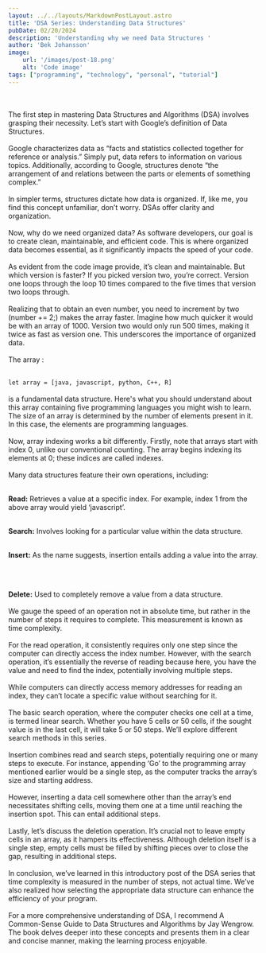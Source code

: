 ```yaml
---
layout: ../../layouts/MarkdownPostLayout.astro
title: 'DSA Series: Understanding Data Structures'
pubDate: 02/20/2024
description: 'Understanding why we need Data Structures '
author: 'Bek Johansson'
image:
    url: '/images/post-18.png'
    alt: 'Code image'
tags: ["programming", "technology", "personal", "tutorial"]
---
```

<br>
<br>
The first step in mastering Data Structures and Algorithms (DSA) involves grasping their necessity. Let’s start with Google’s definition of Data Structures. 
<br>
<br>
Google characterizes data as “facts and statistics collected together for reference or analysis.” Simply put, data refers to information on various topics. Additionally, according to Google, structures denote “the arrangement of and relations between the parts or elements of something complex.”
<br>
<br>
In simpler terms, structures dictate how data is organized. If, like me, you find this concept unfamiliar, don’t worry. DSAs offer clarity and organization.
<br>
<br>
Now, why do we need organized data? As software developers, our goal is to create clean, maintainable, and efficient code. This is where organized data becomes essential, as it significantly impacts the speed of your code.
<br>
<br>
As evident from the code image provide, it’s clean and maintainable. But which version is faster? If you picked version two, you’re correct. Version one loops through the loop 10 times compared to the five times that version two loops through.
<br>
<br>
Realizing that to obtain an even number, you need to increment by two (number += 2;) makes the array faster. Imagine how much quicker it would be with an array of 1000. Version two would only run 500 times, making it twice as fast as version one. This underscores the importance of organized data.
<br>
<br>
The array :
<br>
<br>

```let array = [java, javascript, python, C++, R]``` 
<br>
<br>
is a fundamental data structure. Here's what you should understand about this array containing five programming languages you might wish to learn. The size of an array is determined by the number of elements present in it. In this case, the elements are programming languages.
<br>
<br>
Now, array indexing works a bit differently. Firstly, note that arrays start with index 0, unlike our conventional counting. The array begins indexing its elements at 0; these indices are called indexes.
<br>
<br>
Many data structures feature their own operations, including:
<br>
<br>

**Read:** Retrieves a value at a specific index. For example, index 1 from the above array would yield ‘javascript’.
<br>
<br>

**Search:** Involves looking for a particular value within the data structure.
<br>
<br>

**Insert:** As the name suggests, insertion entails adding a value into the array.

<br>
<br>

**Delete:** Used to completely remove a value from a data structure.
<br>
<br>
We gauge the speed of an operation not in absolute time, but rather in the number of steps it requires to complete. This measurement is known as time complexity.
<br>
<br>
For the read operation, it consistently requires only one step since the computer can directly access the index number. However, with the search operation, it’s essentially the reverse of reading because here, you have the value and need to find the index, potentially involving multiple steps.
<br>
<br>
While computers can directly access memory addresses for reading an index, they can’t locate a specific value without searching for it.
<br>
<br>
The basic search operation, where the computer checks one cell at a time, is termed linear search. Whether you have 5 cells or 50 cells, if the sought value is in the last cell, it will take 5 or 50 steps. We’ll explore different search methods in this series.
<br>
<br>
Insertion combines read and search steps, potentially requiring one or many steps to execute. For instance, appending ‘Go’ to the programming array mentioned earlier would be a single step, as the computer tracks the array’s size and starting address.
<br>
<br>
However, inserting a data cell somewhere other than the array’s end necessitates shifting cells, moving them one at a time until reaching the insertion spot. This can entail additional steps.
<br>
<br>
Lastly, let’s discuss the deletion operation. It’s crucial not to leave empty cells in an array, as it hampers its effectiveness. Although deletion itself is a single step, empty cells must be filled by shifting pieces over to close the gap, resulting in additional steps.
<br>
<br>
In conclusion, we’ve learned in this introductory post of the DSA series that time complexity is measured in the number of steps, not actual time. We’ve also realized how selecting the appropriate data structure can enhance the efficiency of your program.
<br>
<br>
For a more comprehensive understanding of DSA, I recommend A Common-Sense Guide to Data Structures and Algorithms by Jay Wengrow. The book delves deeper into these concepts and presents them in a clear and concise manner, making the learning process enjoyable.
